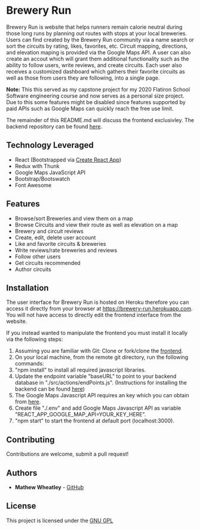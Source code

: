 # Brewery Run
Brewery Run is website that helps runners remain calorie neutral during those long runs by planning out routes with stops at your local breweries. Users can find created by the Brewery Run community via a name search or sort the circuits by rating, likes, favorites, etc. Circuit mapping, directions, and elevation maping is provided via the Google Maps API. A user can also create an accout which will grant them additional functionality such as the ability to follow users, write reviews, and create circuits. Each user also receives a customized dashboard which gathers their favorite circuits as well as those from users they are following, into a single page.

**Note:** This this served as my capstone project for my 2020 Flatiron School Software engineering course and now serves as a personal size project. Due to this some features might be disabled since features supported by paid APIs such as Google Maps can quickly reach the free use limit.

The remainder of this README.md will discuss the frontend exclusivley. The backend repository can be found [here](https://github.com/mathewpwheatley/brewery-run-backend).

## Technology Leveraged
- React (Bootstrapped via [Create React App](https://github.com/facebook/create-react-app))
- Redux with Thunk
- Google Maps JavaScript API
- Bootstrap/Bootswatch
- Font Awesome

## Features
- Browse/sort Breweries and view them on a map
- Browse Circuits and view their route as well as elevation on a map
- Brewery and circuit reviews
- Create, edit, delete user account
- Like and favorite circuits & breweries
- Write reviews/rate breweries and reviews
- Follow other users
- Get circuits recommended
- Author circuits

## Installation
The user interface for Brewery Run is hosted on Heroku therefore you can access it directly from your browser at https://brewery-run.herokuapp.com. You will not have access to directly edit the frontend interface from the website.

If you instead wanted to manipulate the frontend you must install it locally via the following steps:
1. Assuming you are familiar with Git: Clone or fork/clone the [frontend](https://github.com/mathewpwheatley/brewery-run-frontend).
2. On your local machine, from the remote git directory, run the following commands:
  1. "npm install" to install all required javascript libraries.
  2. Update the endpoint variable "baseURL" to point to your backend database in "./src/actions/endPoints.js". (Instructions for installing the backend can be found [here](https://github.com/mathewpwheatley/brewery-run-backend))
  3. The Google Maps Javascript API requires an key which you can obtain from [here](https://developers.google.com/maps/documentation/javascript/get-api-key).
  4. Create file "./.env" and add Google Maps Javascript API as variable "REACT_APP_GOOGLE_MAP_API=YOUR_KEY_HERE".
  5. "npm start" to start the frontend at default port (localhost:3000).

## Contributing
Contributions are welcome, submit a pull request!

## Authors
* **Mathew Wheatley** - [GitHub](https://github.com/mathewpwheatley)

## License
This project is licensed under the [GNU GPL](https://www.gnu.org/licenses/gpl-3.0.en.html)

